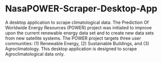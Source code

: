 # NasaPOWER-Scraper-Desktop-App
A desktop application to scrape climatological data.
The Prediction Of Worldwide Energy Resources (POWER) project was initiated to improve upon the current renewable energy data set and to create new data sets from new satellite systems. The POWER project targets three user communities: (1) Renewable Energy, (2) Sustainable Buildings, and (3) Agroclimatology.
This desktop application is designed to scrape Agroclimatological data only.
